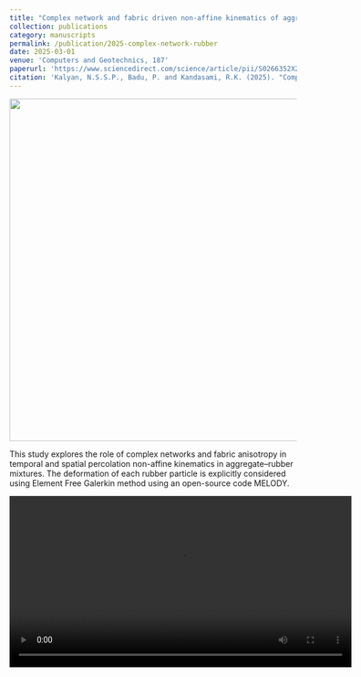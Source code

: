 ```yaml
---
title: "Complex network and fabric driven non-affine kinematics of aggregate-rubber mixtures"
collection: publications
category: manuscripts
permalink: /publication/2025-complex-network-rubber
date: 2025-03-01
venue: 'Computers and Geotechnics, 187'
paperurl: 'https://www.sciencedirect.com/science/article/pii/S0266352X25003854?dgcid=rss_sd_all'
citation: 'Kalyan, N.S.S.P., Badu, P. and Kandasami, R.K. (2025). "Complex network and fabric driven non-affine kinematics of aggregate-rubber mixtures." <i>Computers and Geotechnics</i>, 187.'
---
```


<img src="https://pkc137.github.io/sudo_template_website/images/image3.png" width="600">

This study explores the role of complex networks and fabric anisotropy in temporal and spatial percolation non-affine kinematics in aggregate–rubber mixtures. The deformation of each rubber particle is explicitly considered using Element Free Galerkin method using an open-source code MELODY.

<video width="600" controls>
  <source src="https://pkc137.github.io/sudo_template_website/images/simple_shear.mp4" type="video/mp4">
  Your browser does not support the video tag.
</video>